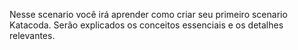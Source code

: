 Nesse scenario você irá aprender como criar seu primeiro scenario Katacoda. Serão explicados os conceitos essenciais e os detalhes relevantes.
